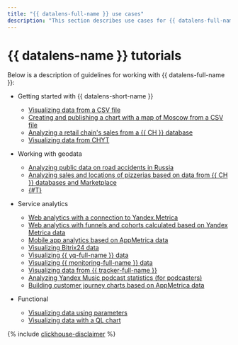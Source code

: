 ```yaml
---
title: "{{ datalens-full-name }} use cases"
description: "This section describes use cases for {{ datalens-full-name }}. Visualizing data from a CSV file, creating and publishing a chart with a map of Moscow from a CSV file, analyzing a retail chain's sales performance based on a {{ CH }} DB, and analyzing public data on road accidents in Russia."
---
```


# {{ datalens-name }} tutorials

Below is a description of guidelines for working with {{ datalens-full-name }}:


* Getting started with {{ datalens-short-name }}

  * [Visualizing data from a CSV file](data-from-csv-visualization.md)
  * [Creating and publishing a chart with a map of Moscow from a CSV file](data-from-csv-to-public-visualization.md)
  * [Analyzing a retail chain's sales from a {{ CH }} database](data-from-ch-visualization.md)
  * [Visualizing data from CHYT](data-from-ch-over-yt.md)

* Working with geodata
  
  * [Analyzing public data on road accidents in Russia](data-from-csv-geo-visualization.md)
  * [Analyzing sales and locations of pizzerias based on data from {{ CH }} databases and Marketplace](data-from-ch-to-geolayers-visualization.md)
  * [{#T}](data-from-ch-geocoder.md)

* Service analytics

  * [Web analytics with a connection to Yandex.Metrica](data-from-metrica-visualization.md)
  * [Web analytics with funnels and cohorts calculated based on Yandex Metrica data](data-from-metrica-yc-visualization.md)
  * [Mobile app analytics based on AppMetrica data](data-from-appmetrica-visualization.md)
  * [Visualizing Bitrix24 data](data-from-bitrix24-visualization.md)
  * [Visualizing {{ yq-full-name }} data](data-from-yandex-query-visualization.md)
  * [Visualizing {{ monitoring-full-name }} data](data-from-monitoring-visualization.md)
  * [Visualizing data from {{ tracker-full-name }}](data-from-tracker.md)
  * [Analyzing Yandex Music podcast statistics (for podcasters)](data-from-podcasts.md)
  * [Building customer journey charts based on AppMetrica data](data-from-appmetrica-yc-visualization.md)

* Functional

  * [Visualizing data using parameters](data-from-ch-with-parameters.md)
  * [Visualizing data with a QL chart](data-from-ch-to-sql-chart.md)



{% include [clickhouse-disclaimer](../../_includes/clickhouse-disclaimer.md) %}
